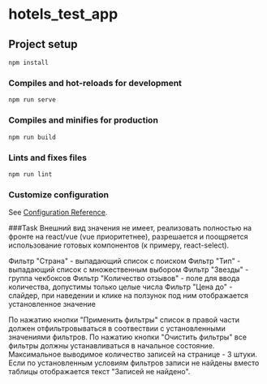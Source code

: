 # hotels_test_app

## Project setup
```
npm install
```

### Compiles and hot-reloads for development
```
npm run serve
```

### Compiles and minifies for production
```
npm run build
```

### Lints and fixes files
```
npm run lint
```

### Customize configuration
See [Configuration Reference](https://cli.vuejs.org/config/).

###Task
Внешний вид значения не имеет, реализовать полностью на фронте на react/vue (vue приоритетнее), разрешается и поощряется использование готовых компонентов (к примеру, react-select).

Фильтр "Страна" - выпадающий список с поиском
Фильтр "Тип" - выпадающий список с множественным выбором
Фильтр "Звезды" - группа чекбоксов
Фильтр "Количество отзывов" - поле для ввода количества, допустимы только целые числа
Фильтр "Цена до" - слайдер, при наведении и клике на ползунок под ним отображается установленное значение

По нажатию кнопки "Применить фильтры" список в правой части должен отфильтровываться в соотвествии с установленными значениями фильтров.
По нажатию кнопки "Очистить фильтры" все фильтры должны устанавливаться в начальное состояние.
Максимальное выводимое количество записей на странице - 3 штуки.
Если по установленным условиям фильтров записи не найдены вместо таблицы отображается текст "Записей не найдено".
